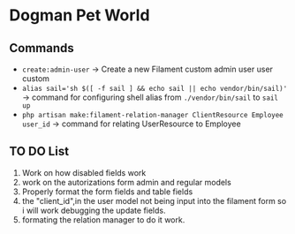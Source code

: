 # Dogman Pet World

## Commands

- ```create:admin-user``` -> Create a new Filament custom admin user user custom
- ```alias sail='sh $([ -f sail ] && echo sail || echo vendor/bin/sail)'``` -> command for configuring shell alias from ```./vendor/bin/sail``` to ```sail up```
- ```php artisan make:filament-relation-manager ClientResource Employee user_id``` -> command for relating  UserResource to Employee

## TO DO List

1. Work on how disabled fields work
2. work on the autorizations form admin and regular models
3. Properly format the form fields and table fields
4. the  "client_id",in the user model not being input into the filament form so i will work debugging the update fields.
5. formating the relation manager to do it work.

